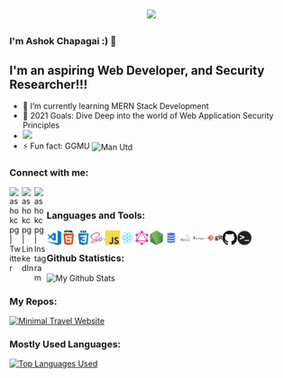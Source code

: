<h1 align="center">
  <a href="https://ashokcpg.com.np">
    <img src="https://readme-typing-svg.herokuapp.com?color=F72307&size=30&center=true&vCenter=true&width=800&lines=Hi+there%2C+Pleased+to+meet+you.+%3A">
  </a>
</h1>

### I'm Ashok Chapagai :) 👋

## I'm an aspiring Web Developer, and Security Researcher!!!

- 🌱 I’m currently learning MERN Stack Development 
- 🥅 2021 Goals: Dive Deep into the world of Web Application Security Principles
- ![](https://komarev.com/ghpvc/?username=ashokcpg&label=PROFILE+VIEWS&color=blue)
- ⚡ Fun fact: GGMU <img align="center" alt="Man Utd" width="26px" src="https://img.icons8.com/color/2x/manchester-united-fc.png" />

### Connect with me:

[<img align="left" alt="ashokcpg | Twitter" width="22px" src="https://cdn.jsdelivr.net/npm/simple-icons@v3/icons/twitter.svg" />](https://ashokcpg.com.np/twitter)
[<img align="left" alt="ashokcpg | LinkedIn" width="22px" src="https://cdn.jsdelivr.net/npm/simple-icons@v3/icons/linkedin.svg" />](https://ashokcpg.com.np/linkedin)
[<img align="left" alt="ashokcpg | Instagram" width="22px" src="https://cdn.jsdelivr.net/npm/simple-icons@v3/icons/instagram.svg" />](https://ashokcpg.com.np/insta)

<br />

### Languages and Tools:

<img align="left" alt="Visual Studio Code" width="26px" src="https://raw.githubusercontent.com/github/explore/80688e429a7d4ef2fca1e82350fe8e3517d3494d/topics/visual-studio-code/visual-studio-code.png" />
<img align="left" alt="HTML5" width="26px" src="https://raw.githubusercontent.com/github/explore/80688e429a7d4ef2fca1e82350fe8e3517d3494d/topics/html/html.png" />
<img align="left" alt="CSS3" width="26px" src="https://raw.githubusercontent.com/github/explore/80688e429a7d4ef2fca1e82350fe8e3517d3494d/topics/css/css.png" />
<img align="left" alt="Sass" width="26px" src="https://raw.githubusercontent.com/github/explore/80688e429a7d4ef2fca1e82350fe8e3517d3494d/topics/sass/sass.png" />
<img align="left" alt="JavaScript" width="26px" src="https://raw.githubusercontent.com/github/explore/80688e429a7d4ef2fca1e82350fe8e3517d3494d/topics/javascript/javascript.png" />
<img align="left" alt="React" width="26px" src="https://raw.githubusercontent.com/github/explore/80688e429a7d4ef2fca1e82350fe8e3517d3494d/topics/react/react.png" />
<img align="left" alt="GraphQL" width="26px" src="https://raw.githubusercontent.com/github/explore/80688e429a7d4ef2fca1e82350fe8e3517d3494d/topics/graphql/graphql.png" />
<img align="left" alt="Node.js" width="26px" src="https://raw.githubusercontent.com/github/explore/80688e429a7d4ef2fca1e82350fe8e3517d3494d/topics/nodejs/nodejs.png" />
<img align="left" alt="SQL" width="26px" src="https://raw.githubusercontent.com/github/explore/80688e429a7d4ef2fca1e82350fe8e3517d3494d/topics/sql/sql.png" />
<img align="left" alt="MySQL" width="26px" src="https://raw.githubusercontent.com/github/explore/80688e429a7d4ef2fca1e82350fe8e3517d3494d/topics/mysql/mysql.png" />
<img align="left" alt="MongoDB" width="26px" src="https://raw.githubusercontent.com/github/explore/80688e429a7d4ef2fca1e82350fe8e3517d3494d/topics/mongodb/mongodb.png" />
<img align="left" alt="Git" width="26px" src="https://raw.githubusercontent.com/github/explore/80688e429a7d4ef2fca1e82350fe8e3517d3494d/topics/git/git.png" />
<img align="left" alt="GitHub" width="26px" src="https://raw.githubusercontent.com/github/explore/78df643247d429f6cc873026c0622819ad797942/topics/github/github.png" />
<img align="left" alt="Terminal" width="26px" src="https://raw.githubusercontent.com/github/explore/80688e429a7d4ef2fca1e82350fe8e3517d3494d/topics/terminal/terminal.png" />

<br/>

### Github Statistics:

![My Github Stats](https://github-readme-stats.vercel.app/api?username=ashokcpg&hide=contribs,prs&show_icons=true&theme=blue-green)

### My Repos:

[![Minimal Travel Website](https://github-readme-stats.vercel.app/api/pin/?username=ashokcpg&repo=minimal-travel-website&theme=blue-green)](https://ashokcpg.gitlab.io/minimal-travel-website)

### Mostly Used Languages:

[![Top Languages Used](https://github-readme-stats.vercel.app/api/top-langs/?username=ashokcpg&layout=compact&theme=blue-green)](https://github.com/ashokcpg)
